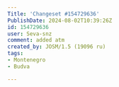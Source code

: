 ```yaml
---
Title: 'Changeset #154729636'
PublishDate: 2024-08-02T10:39:26Z
id: 154729636
user: Seva-snz
comment: added atm
created_by: JOSM/1.5 (19096 ru)
tags:
- Montenegro
- Budva

---
```

